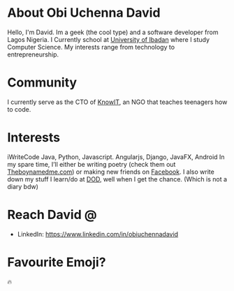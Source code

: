 # About Obi Uchenna David
Hello, I'm David. Im a geek (the cool type) and a software developer from Lagos Nigeria. I Currently school at [University of Ibadan](http://ui.edu.ng) where I study Computer Science.
My interests range from technology to entrepreneurship.

# Community
I currently serve as the CTO of [KnowIT](http://knowit.org.ng), an NGO that teaches teenagers how to code.

# Interests
iWriteCode Java, Python, Javascript. Angularjs, Django, JavaFX, Android 
In my spare time, I’ll either be writing poetry (check them out [Theboynamedme.com](http://theboynamedme.com)) or making new friends on [Facebook](http://facebook.com/obiuchennadavid). I also write down my stuff I learn/do at [DOD](http://davidmadethis.com/dod), well when I get the chance. (Which is not a diary bdw)



# Reach David @
*  LinkedIn: https://www.linkedin.com/in/obiuchennadavid

# Favourite Emoji?
:fire:
